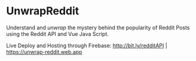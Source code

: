 # UnwrapReddit
Understand and _unwrap_ the mystery behind the popularity of Reddit Posts using the Reddit API and Vue Java Script.

Live Deploy and Hosting through Firebase: http://bit.ly/redditAPI | https://unwrap-reddit.web.app
